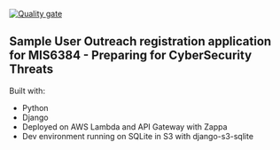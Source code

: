 [![Quality gate](https://sonarcloud.io/api/project_badges/quality_gate?project=ealott_MIS6384-FinalProject)](https://sonarcloud.io/dashboard?id=ealott_MIS6384-FinalProject)


## Sample User Outreach registration application for MIS6384 - Preparing for CyberSecurity Threats
Built with:
* Python
* Django
* Deployed on AWS Lambda and API Gateway with Zappa
* Dev environment running on SQLite in S3 with django-s3-sqlite
